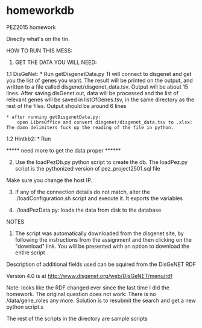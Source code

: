 # homeworkdb
PEZ2015 homework

Directly what's on the tin.

HOW TO RUN THIS MESS:

1. GET THE DATA YOU WILL NEED:

1.1 DisGeNet:
	*  Run getDisgenetData.py
		Tt will connect to disgenet and get you the list of genes you want. 
   		The result will be printed on the output, and written to a file called disgenet/disgenet_data.tsv. Output will be about 15 lines. 
   		After saving disGenet.out, data will be processed and the list of relevant genes will be saved in listOfGenes.tsv, in the same directory as the rest of the files. Output should be around 6 lines

   	* after running getDisgenetData.py: 
   		open LibreOffice and convert disgenet/disgenet_data.tsv to .xlsx: The damn delimiters fuck up the reading of the file in python.

1.2 Hintkb2:
	* Run 




***** need more to get the data proper ******







2. Use the loadPezDb.py python script to create the db. The loadPez.py script is the pythonized version of pez_project2501.sql file

Make sure you change the host IP.

3. If any of the connection details do not match, alter the ./loadConfiguration.sh script and execute it. It exports the variables

4. ./loadPezData.py: loads the data from disk to the database
















NOTES

1. The script was automatically downloaded from the disgenet site, by following the instructions from the assignment and then clicking on the "download" link. You will be presented with an option to download the entire script

Description of additional fields used can be aquired from the DisGeNET RDF

Version 4.0 is at http://www.disgenet.org/web/DisGeNET/menu/rdf

Note: looks like the RDF changed ever since the last time I did the homework. The original question does not work: There is no /data/gene_roles any more. Solution is to resubmit the search and get a new python script.s


The rest of the scripts in the directory are sample scripts